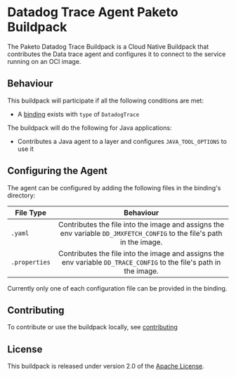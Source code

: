 <!-- # `gcr.io/paketo-buildpacks/azure-application-insights` -->
# Datadog Trace Agent Paketo Buildpack
The Paketo Datadog Trace Buildpack is a Cloud Native Buildpack that contributes the Data trace agent and configures it to connect to the service running on an OCI image.

## Behaviour
This buildpack will participate if all the following conditions are met:

* A [binding](https://paketo.io/docs/buildpacks/configuration/#bindings) exists with `type` of `DatadogTrace`

The buildpack will do the following for Java applications:

* Contributes a Java agent to a layer and configures `JAVA_TOOL_OPTIONS` to use it

## Configuring the Agent
The agent can be configured by adding the following files in the binding's directory:

| File Type        | Behaviour           |
| ------------- |:-------------:| 
| `.yaml`      |  Contributes the file into the image and assigns the env variable `DD_JMXFETCH_CONFIG` to the file's path in the image. | 
| `.properties`      | Contributes the file into the image and assigns the env variable `DD_TRACE_CONFIG` to the file's path in the image.      | 

Currently only one of each configuration file can be provided in the binding.

## Contributing
To contribute or use the buildpack locally, see [contributing](./CONTRIBUTING.md)

## License
This buildpack is released under version 2.0 of the [Apache License][a].

[a]: http://www.apache.org/licenses/LICENSE-2.0
